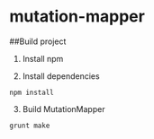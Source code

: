 # mutation-mapper

##Build project
1. Install npm

2. Install dependencies
  ```
  npm install
  ```

3. Build MutationMapper
  ```
  grunt make
  ```
